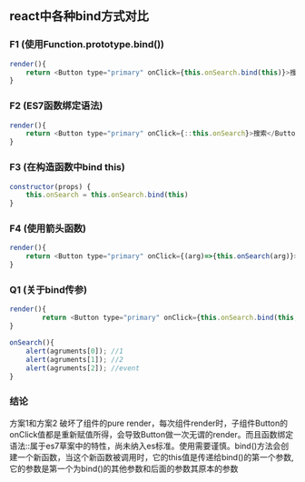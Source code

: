## react中各种bind方式对比


### F1 (使用Function.prototype.bind())

```js
render(){
    return <Button type="primary" onClick={this.onSearch.bind(this)}>搜索</Button>
}
```
### F2 (ES7函数绑定语法)

```js
render(){
    return <Button type="primary" onClick={::this.onSearch}>搜索</Button> 
} 
```
### F3 (在构造函数中bind this)

```js
constructor(props) {
   	this.onSearch = this.onSearch.bind(this)
}   
```
### F4 (使用箭头函数)

```js
render(){
    return <Button type="primary" onClick={(arg)=>{this.onSearch(arg)}>搜索</Button>
}
```

### Q1 (关于bind传参)

```js
render(){
        return <Button type="primary" onClick={this.onSearch.bind(this,1,2)}>搜索</Button>
}
```
```js
onSearch(){
	alert(agruments[0]); //1
	alert(agruments[1]); //2
	alert(agruments[2]); //event
}
```
### 结论
方案1和方案2 破坏了组件的pure render，每次组件render时，子组件Button的onClick值都是重新赋值所得，会导致Button做一次无谓的render。而且函数绑定语法::属于es7草案中的特性，尚未纳入es标准。使用需要谨慎。bind()方法会创建一个新函数，当这个新函数被调用时，它的this值是传递给bind()的第一个参数, 它的参数是第一个为bind()的其他参数和后面的参数其原本的参数


